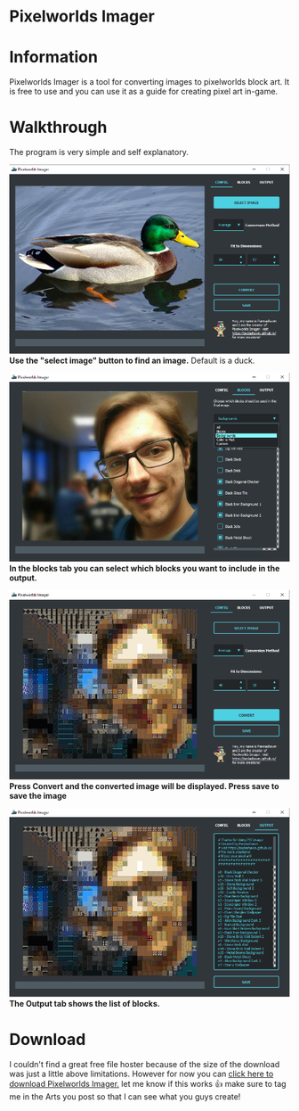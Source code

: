 # Pixelworlds Imager

# Information
Pixelworlds Imager is a tool for converting images to pixelworlds block art. It is free to use and you can use it as a guide for creating pixel art in-game.

# Walkthrough
The program is very simple and self explanatory.

![example](https://github.com/sodashawn/PWImager/blob/main/examples/example_1.png)
<br>**Use the "select image" button to find an image.** Default is a duck.

![example](https://github.com/sodashawn/PWImager/blob/main/examples/example_2.png)
<br>**In the blocks tab you can select which blocks you want to include in the output.**

![example](https://github.com/sodashawn/PWImager/blob/main/examples/example_3.png)
<br>**Press Convert and the converted image will be displayed. Press save to save the image**

![example](https://github.com/sodashawn/PWImager/blob/main/examples/example_4.png)
<br>**The Output tab shows the list of blocks.**

# Download
I couldn't find a great free file hoster because of the size of the download was just a little above limitations. 
However for now you can [click here to download Pixelworlds Imager.](https://www32.zippyshare.com/d/SMLgAxM1/4710/PW%20Imager.zip)
let me know if this works :+1: 
make sure to tag me in the Arts you post so that I can see what you guys create!
